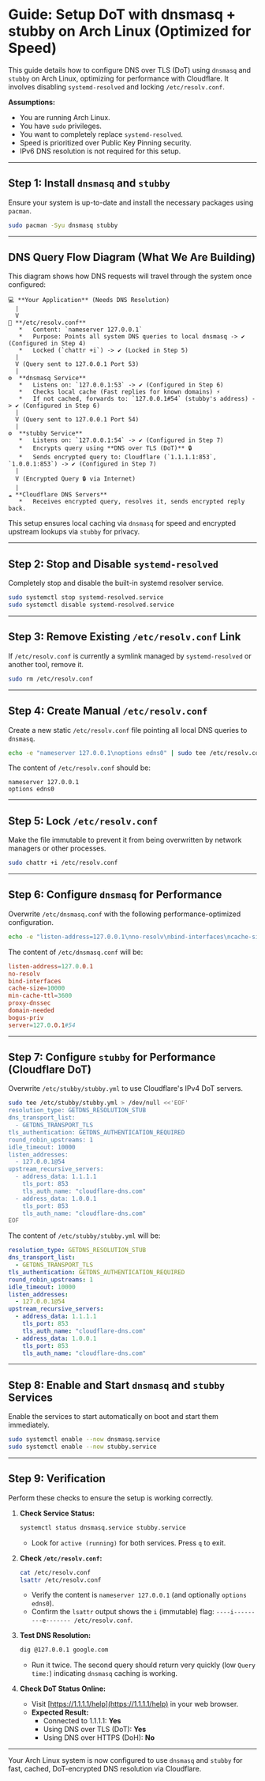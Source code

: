 # Guide: Setup DoT with dnsmasq + stubby on Arch Linux (Optimized for Speed)

This guide details how to configure DNS over TLS (DoT) using `dnsmasq` and `stubby` on Arch Linux, optimizing for performance with Cloudflare. It involves disabling `systemd-resolved` and locking `/etc/resolv.conf`.

**Assumptions:**

*   You are running Arch Linux.
*   You have `sudo` privileges.
*   You want to completely replace `systemd-resolved`.
*   Speed is prioritized over Public Key Pinning security.
*   IPv6 DNS resolution is not required for this setup.

---

## Step 1: Install `dnsmasq` and `stubby`

Ensure your system is up-to-date and install the necessary packages using `pacman`.

```bash
sudo pacman -Syu dnsmasq stubby
```

---

## DNS Query Flow Diagram (What We Are Building)

This diagram shows how DNS requests will travel through the system once configured:

```
💻 **Your Application** (Needs DNS Resolution)
  |
  V
📄 **/etc/resolv.conf**
   *   Content: `nameserver 127.0.0.1`
   *   Purpose: Points all system DNS queries to local dnsmasq -> ✔️ (Configured in Step 4)
   *   Locked (`chattr +i`) -> ✔️ (Locked in Step 5)
  |
  V (Query sent to 127.0.0.1 Port 53)
  |
⚙️  **dnsmasq Service**
   *   Listens on: `127.0.0.1:53` -> ✔️ (Configured in Step 6)
   *   Checks local cache (Fast replies for known domains) ⚡
   *   If not cached, forwards to: `127.0.0.1#54` (stubby's address) -> ✔️ (Configured in Step 6)
  |
  V (Query sent to 127.0.0.1 Port 54)
  |
⚙️  **stubby Service**
   *   Listens on: `127.0.0.1:54` -> ✔️ (Configured in Step 7)
   *   Encrypts query using **DNS over TLS (DoT)** 🔒
   *   Sends encrypted query to: Cloudflare (`1.1.1.1:853`, `1.0.0.1:853`) -> ✔️ (Configured in Step 7)
  |
  V (Encrypted Query 🔒 via Internet)
  |
☁️ **Cloudflare DNS Servers**
   *   Receives encrypted query, resolves it, sends encrypted reply back.
```

This setup ensures local caching via `dnsmasq` for speed and encrypted upstream lookups via `stubby` for privacy.

---

## Step 2: Stop and Disable `systemd-resolved`

Completely stop and disable the built-in systemd resolver service.

```bash
sudo systemctl stop systemd-resolved.service
sudo systemctl disable systemd-resolved.service
```

---

## Step 3: Remove Existing `/etc/resolv.conf` Link

If `/etc/resolv.conf` is currently a symlink managed by `systemd-resolved` or another tool, remove it.

```bash
sudo rm /etc/resolv.conf
```

---

## Step 4: Create Manual `/etc/resolv.conf`

Create a new static `/etc/resolv.conf` file pointing all local DNS queries to `dnsmasq`.

```bash
echo -e "nameserver 127.0.0.1\noptions edns0" | sudo tee /etc/resolv.conf
```

The content of `/etc/resolv.conf` should be:

```
nameserver 127.0.0.1
options edns0
```

---

## Step 5: Lock `/etc/resolv.conf`

Make the file immutable to prevent it from being overwritten by network managers or other processes.

```bash
sudo chattr +i /etc/resolv.conf
```

---

## Step 6: Configure `dnsmasq` for Performance

Overwrite `/etc/dnsmasq.conf` with the following performance-optimized configuration.

```bash
echo -e "listen-address=127.0.0.1\nno-resolv\nbind-interfaces\ncache-size=10000\nmin-cache-ttl=3600\nproxy-dnssec\ndomain-needed\nbogus-priv\nserver=127.0.0.1#54" | sudo tee /etc/dnsmasq.conf
```

The content of `/etc/dnsmasq.conf` will be:

```conf
listen-address=127.0.0.1
no-resolv
bind-interfaces
cache-size=10000
min-cache-ttl=3600
proxy-dnssec
domain-needed
bogus-priv
server=127.0.0.1#54
```

---

## Step 7: Configure `stubby` for Performance (Cloudflare DoT)

Overwrite `/etc/stubby/stubby.yml` to use Cloudflare's IPv4 DoT servers.

```bash
sudo tee /etc/stubby/stubby.yml > /dev/null <<'EOF'
resolution_type: GETDNS_RESOLUTION_STUB
dns_transport_list:
  - GETDNS_TRANSPORT_TLS
tls_authentication: GETDNS_AUTHENTICATION_REQUIRED
round_robin_upstreams: 1
idle_timeout: 10000
listen_addresses:
  - 127.0.0.1@54
upstream_recursive_servers:
  - address_data: 1.1.1.1
    tls_port: 853
    tls_auth_name: "cloudflare-dns.com"
  - address_data: 1.0.0.1
    tls_port: 853
    tls_auth_name: "cloudflare-dns.com"
EOF
```

The content of `/etc/stubby/stubby.yml` will be:

```yaml
resolution_type: GETDNS_RESOLUTION_STUB
dns_transport_list:
  - GETDNS_TRANSPORT_TLS
tls_authentication: GETDNS_AUTHENTICATION_REQUIRED
round_robin_upstreams: 1
idle_timeout: 10000
listen_addresses:
  - 127.0.0.1@54
upstream_recursive_servers:
  - address_data: 1.1.1.1
    tls_port: 853
    tls_auth_name: "cloudflare-dns.com"
  - address_data: 1.0.0.1
    tls_port: 853
    tls_auth_name: "cloudflare-dns.com"

```

---

## Step 8: Enable and Start `dnsmasq` and `stubby` Services

Enable the services to start automatically on boot and start them immediately.

```bash
sudo systemctl enable --now dnsmasq.service
sudo systemctl enable --now stubby.service
```

---

## Step 9: Verification

Perform these checks to ensure the setup is working correctly.

1.  **Check Service Status:**
    ```bash
    systemctl status dnsmasq.service stubby.service
    ```
    *   Look for `active (running)` for both services. Press `q` to exit.

2.  **Check `/etc/resolv.conf`:**
    ```bash
    cat /etc/resolv.conf
    lsattr /etc/resolv.conf
    ```
    *   Verify the content is `nameserver 127.0.0.1` (and optionally `options edns0`).
    *   Confirm the `lsattr` output shows the `i` (immutable) flag: `----i---------e------- /etc/resolv.conf`.

3.  **Test DNS Resolution:**
    ```bash
    dig @127.0.0.1 google.com
    ```
    *   Run it twice. The second query should return very quickly (low `Query time:`) indicating `dnsmasq` caching is working.

4.  **Check DoT Status Online:**
    *   Visit [https://1.1.1.1/help](https://1.1.1.1/help) in your web browser.
    *   **Expected Result:**
        *   Connected to 1.1.1.1: **Yes**
        *   Using DNS over TLS (DoT): **Yes**
        *   Using DNS over HTTPS (DoH): **No**

---

Your Arch Linux system is now configured to use `dnsmasq` and `stubby` for fast, cached, DoT-encrypted DNS resolution via Cloudflare.
